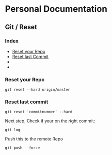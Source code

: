 # Personal Documentation
## Git / Reset

### Index
- [Reset your Repo](#Reset-your-repo)
- [Reset last Commit](#Reset-last-commit)
- [](./)
- [](./)


### Reset your Repo
```
git reset --hard origin/master
```


### Reset last commit
```
git reset 'commitnummer' --hard
```
Next step, Check if your on the right commit:
```
git log
```
Push this to the remote Repo
```
git push --force
```
